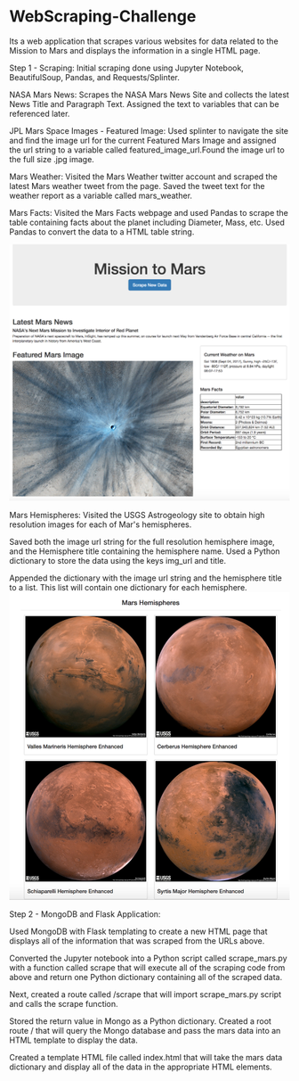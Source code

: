 # WebScraping-Challenge
Its a web application that scrapes various websites for data related to the Mission to Mars and displays the information in a single HTML page.

Step 1 - Scraping:
Initial scraping done using Jupyter Notebook, BeautifulSoup, Pandas, and Requests/Splinter.

  NASA Mars News:
    Scrapes the NASA Mars News Site and collects the latest News Title and Paragraph Text. Assigned the text to variables that can be referenced later.
    
    
  JPL Mars Space Images - Featured Image:
    Used splinter to navigate the site and find the image url for the current Featured Mars Image and assigned the url string to a variable called featured_image_url.Found the image url to the full size .jpg image.
  
   Mars Weather:
    Visited the Mars Weather twitter account and scraped the latest Mars weather tweet from the page. Saved the tweet text for the weather report as a variable called mars_weather.

  Mars Facts:
    Visited the Mars Facts webpage and used Pandas to scrape the table containing facts about the planet including Diameter, Mass, etc.
Used Pandas to convert the data to a HTML table string.

   ![Featured Mars Image](Instructions/Images/final_app_part1.png)

   
  Mars Hemispheres:
   Visited the USGS Astrogeology site to obtain high resolution images for each of Mar's hemispheres.

   Saved both the image url string for the full resolution hemisphere image, and the Hemisphere title containing the hemisphere name. Used a Python dictionary to store the data using the keys img_url and title.

   Appended the dictionary with the image url string and the hemisphere title to a list. This list will contain one dictionary for each hemisphere. 
   ![Featured Mars Image](Instructions/Images/final_app_part2.png)

Step 2 - MongoDB and Flask Application:

Used MongoDB with Flask templating to create a new HTML page that displays all of the information that was scraped from the URLs above.

Converted the Jupyter notebook into a Python script called scrape_mars.py with a function called scrape that will execute all of the scraping code from above and return one Python dictionary containing all of the scraped data.

Next, created a route called /scrape that will import scrape_mars.py script and calls the scrape function.

Stored the return value in Mongo as a Python dictionary.
Created a root route / that will query the Mongo database and pass the mars data into an HTML template to display the data.

Created a template HTML file called index.html that will take the mars data dictionary and display all of the data in the appropriate HTML elements.

